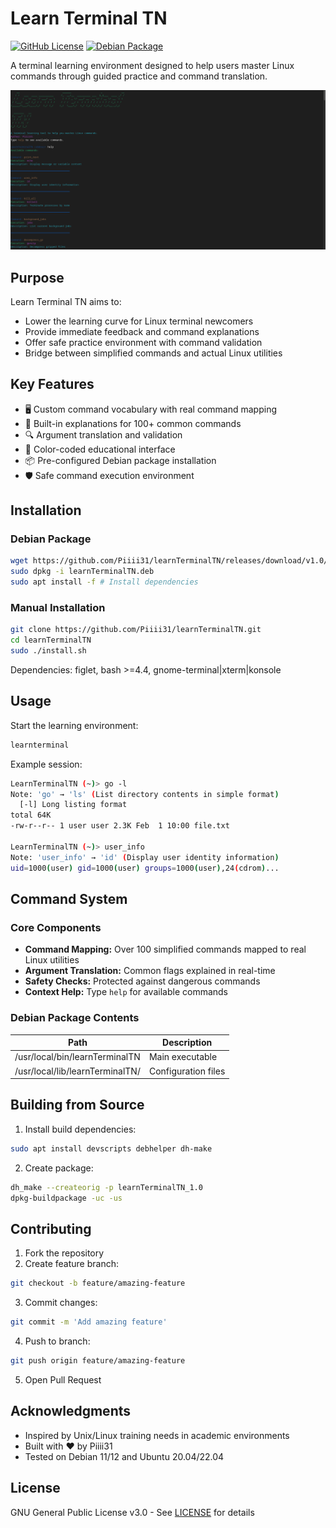 # Learn Terminal TN

[![GitHub License](https://img.shields.io/github/license/Piiii31/learnTerminalTN)](LICENSE)
[![Debian Package](https://img.shields.io/badge/deb-package-blue)](https://github.com/Piiii31/learnTerminalTN/releases/download/v1.0/learnTerminalTN.deb)

A terminal learning environment designed to help users master Linux commands through guided practice and command translation.

![Learn Terminal TN Demo](demo-screenshot.png)

## Purpose

Learn Terminal TN aims to:
- Lower the learning curve for Linux terminal newcomers
- Provide immediate feedback and command explanations
- Offer safe practice environment with command validation
- Bridge between simplified commands and actual Linux utilities

## Key Features

- 🖥️ Custom command vocabulary with real command mapping
- 📖 Built-in explanations for 100+ common commands
- 🔍 Argument translation and validation
- 🎨 Color-coded educational interface
- 📦 Pre-configured Debian package installation
- 🛡️ Safe command execution environment

## Installation

### Debian Package
```bash
wget https://github.com/Piiii31/learnTerminalTN/releases/download/v1.0/learnTerminalTN.deb
sudo dpkg -i learnTerminalTN.deb
sudo apt install -f # Install dependencies
```

### Manual Installation
```bash
git clone https://github.com/Piiii31/learnTerminalTN.git
cd learnTerminalTN
sudo ./install.sh
```

Dependencies: figlet, bash >=4.4, gnome-terminal|xterm|konsole

## Usage

Start the learning environment:
```bash
learnterminal
```

Example session:
```bash
LearnTerminalTN (~)> go -l
Note: 'go' → 'ls' (List directory contents in simple format)
  [-l] Long listing format
total 64K
-rw-r--r-- 1 user user 2.3K Feb  1 10:00 file.txt

LearnTerminalTN (~)> user_info
Note: 'user_info' → 'id' (Display user identity information)
uid=1000(user) gid=1000(user) groups=1000(user),24(cdrom)...
```

## Command System

### Core Components

- **Command Mapping:** Over 100 simplified commands mapped to real Linux utilities
- **Argument Translation:** Common flags explained in real-time
- **Safety Checks:** Protected against dangerous commands
- **Context Help:** Type `help` for available commands

### Debian Package Contents

| Path | Description |
|------|------------|
| /usr/local/bin/learnTerminalTN | Main executable |
| /usr/local/lib/learnTerminalTN/ | Configuration files |

## Building from Source

1. Install build dependencies:
```bash
sudo apt install devscripts debhelper dh-make
```

2. Create package:
```bash
dh_make --createorig -p learnTerminalTN_1.0
dpkg-buildpackage -uc -us
```

## Contributing

1. Fork the repository
2. Create feature branch:
```bash
git checkout -b feature/amazing-feature
```
3. Commit changes:
```bash
git commit -m 'Add amazing feature'
```
4. Push to branch:
```bash
git push origin feature/amazing-feature
```
5. Open Pull Request

## Acknowledgments

- Inspired by Unix/Linux training needs in academic environments
- Built with ❤️ by Piiii31
- Tested on Debian 11/12 and Ubuntu 20.04/22.04

## License

GNU General Public License v3.0 - See [LICENSE](LICENSE) for details

